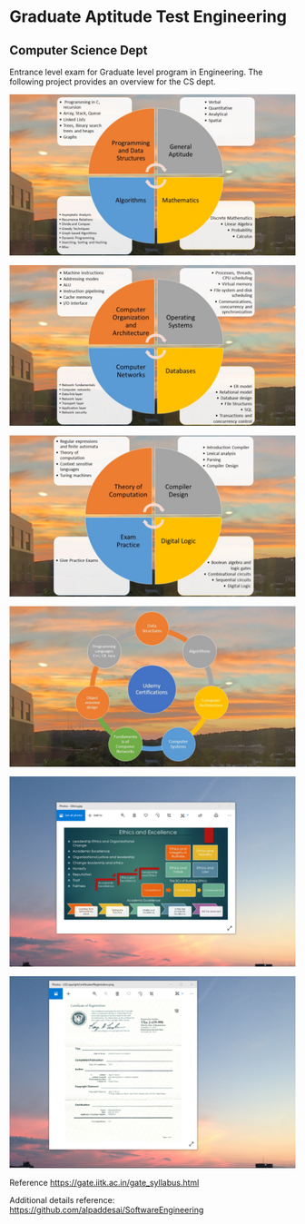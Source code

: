 # Graduate Aptitude Test Engineering 
## Computer Science Dept

Entrance level exam for Graduate level program in Engineering. The following project provides an overview for the CS dept. 

![image](GateCS_1.JPG)

![image](GateCS_2.JPG)

![image](GateCS_3.JPG)

![image](UdemyCertifications.jpg)

![image](EthicsandExcellence.png)

![image](USCopyrightCertificate.png)

Reference https://gate.iitk.ac.in/gate_syllabus.html

Additional details reference: https://github.com/alpaddesai/SoftwareEngineering
